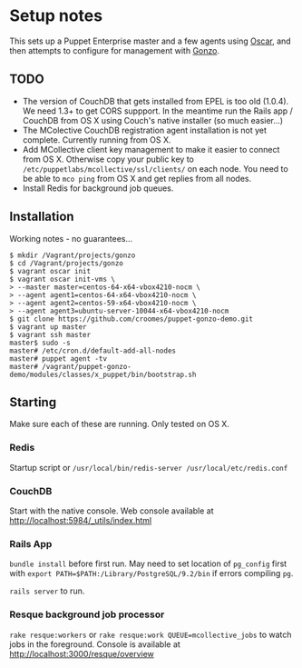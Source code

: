 # Setup notes

This sets up a Puppet Enterprise master and a few agents using [Oscar](https://github.com/adrienthebo/oscar),
and then attempts to configure for management with [Gonzo](https://github.com/croomes/gonzo).

## TODO

- The version of CouchDB that gets installed from EPEL is too old (1.0.4).  We need 1.3+ to get CORS suppport.
In the meantime run the Rails app / CouchDB from OS X using Couch's native installer (so much easier...)
- The MColective CouchDB registration agent installation is not yet complete.  Currently running from OS X.
- Add MCollective client key management to make it easier to connect from OS X.  Otherwise copy your public 
key to `/etc/puppetlabs/mcollective/ssl/clients/` on each node.  You need to be able to `mco ping` from OS X
and get replies from all nodes.
- Install Redis for background job queues.

## Installation

Working notes - no guarantees...

```
$ mkdir /Vagrant/projects/gonzo
$ cd /Vagrant/projects/gonzo
$ vagrant oscar init
$ vagrant oscar init-vms \
> --master master=centos-64-x64-vbox4210-nocm \
> --agent agent1=centos-64-x64-vbox4210-nocm \
> --agent agent2=centos-59-x64-vbox4210-nocm \
> --agent agent3=ubuntu-server-10044-x64-vbox4210-nocm
$ git clone https://github.com/croomes/puppet-gonzo-demo.git
$ vagrant up master
$ vagrant ssh master
master$ sudo -s
master# /etc/cron.d/default-add-all-nodes
master# puppet agent -tv
master# /vagrant/puppet-gonzo-demo/modules/classes/x_puppet/bin/bootstrap.sh
```

## Starting

Make sure each of these are running.  Only tested on OS X.

### Redis

Startup script or  `/usr/local/bin/redis-server /usr/local/etc/redis.conf`

### CouchDB

Start with the native console.  Web console available at [http://localhost:5984/_utils/index.html](http://localhost:5984/_utils/index.html)

### Rails App

`bundle install` before first run.  May need to set location of `pg_config` first with `export PATH=$PATH:/Library/PostgreSQL/9.2/bin` if errors compiling `pg`.

`rails server` to run.

### Resque background job processor

`rake resque:workers` or `rake resque:work QUEUE=mcollective_jobs` to watch jobs in the foreground.  Console is available at [http://localhost:3000/resque/overview](http://localhost:3000/resque/overview)
